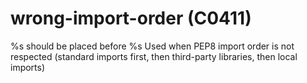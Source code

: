 # wrong-import-order (C0411)

%s should be placed before %s Used when PEP8 import order is not
respected (standard imports first, then third-party libraries, then
local imports)

